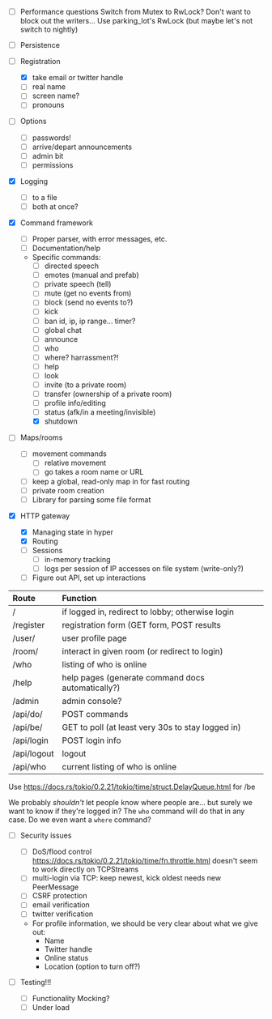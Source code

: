 - [ ] Performance questions
  Switch from Mutex to RwLock? Don't want to block out the writers...
  Use parking_lot's RwLock (but maybe let's not switch to nightly)

- [ ] Persistence

- [ ] Registration
  + [x] take email or twitter handle
  + [ ] real name
  + [ ] screen name?
  + [ ] pronouns

- [ ] Options
  + [ ] passwords!
  + [ ] arrive/depart announcements
  + [ ] admin bit
  + [ ] permissions

- [x] Logging
  + [ ] to a file
  + [ ] both at once?

- [x] Command framework
  + [ ] Proper parser, with error messages, etc.
  + [ ] Documentation/help
  + Specific commands:
    * [ ] directed speech
    * [ ] emotes (manual and prefab)
    * [ ] private speech (tell)
    * [ ] mute (get no events from)
    * [ ] block (send no events to?)
    * [ ] kick
    * [ ] ban
          id, ip, ip range... timer?
    * [ ] global chat
    * [ ] announce
    * [ ] who
    * [ ] where?
          harrassment?!
    * [ ] help
    * [ ] look
    * [ ] invite (to a private room)
    * [ ] transfer (ownership of a private room)
    * [ ] profile info/editing
    * [ ] status (afk/in a meeting/invisible)
    * [x] shutdown

- [ ] Maps/rooms
  + [ ] movement commands
    * [ ] relative movement
    * [ ] go takes a room name or URL
  + [ ] keep a global, read-only map in for fast routing
  + [ ] private room creation
  + [ ] Library for parsing some file format

- [x] HTTP gateway
  + [x] Managing state in hyper
  + [x] Routing
  + [ ] Sessions
    * [ ] in-memory tracking
    * [ ] logs per session of IP accesses on file system (write-only?)
  + [ ] Figure out API, set up interactions

|Route                |Function                                          |
|:--------------------|:-------------------------------------------------|
|/                    |if logged in, redirect to lobby; otherwise login  |
|/register            |registration form (GET form, POST results         |
|/user/<PERSONID>     |user profile page                                 |
|/room/<ROOM>         |interact in given room (or redirect to login)     |
|/who                 |listing of who is online                          |
|/help                |help pages (generate command docs automatically?) |
|/admin               |admin console?                                    |
|/api/do/<ROOM>       |POST commands                                     |
|/api/be/<ROOM>       |GET to poll (at least very 30s to stay logged in) |
|/api/login           |POST login info                                   |
|/api/logout          |logout                                            |
|/api/who             |current listing of who is online                  |

Use https://docs.rs/tokio/0.2.21/tokio/time/struct.DelayQueue.html for /be

We probably _shouldn't_ let people know where people are... but surely we want to know if they're logged in?
The `who` command will do that in any case. Do we even want a `where` command?

- [ ] Security issues
  + [ ] DoS/flood control
        https://docs.rs/tokio/0.2.21/tokio/time/fn.throttle.html
        doesn't seem to work directly on TCPStreams
  + [ ] multi-login via TCP: keep newest, kick oldest
        needs new PeerMessage
  + [ ] CSRF protection
  + [ ] email verification
  + [ ] twitter verification
  + For profile information, we should be very clear about what we give out:
    * Name
    * Twitter handle
    * Online status
    * Location (option to turn off?)

- [ ] Testing!!!
  + [ ] Functionality
        Mocking?
  + [ ] Under load
